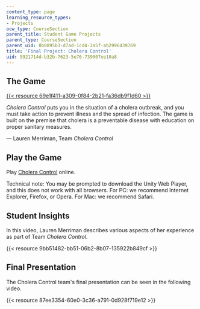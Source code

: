 ```yaml
---
content_type: page
learning_resource_types:
- Projects
ocw_type: CourseSection
parent_title: Student Game Projects
parent_type: CourseSection
parent_uid: 8b0895b3-d7ad-1cd4-2a5f-ab2996439769
title: 'Final Project: Cholera Control'
uid: 9921714d-b32b-7623-5e76-739007ee10a8
---
```


The Game
--------

[{{< resource 69e1f411-a309-0f84-2b21-fa36db9f1d60 >}}  
](/ans7870/CMS/CMS.611/f14/games/cholera_control_final/index.html)

_Cholera Control_ puts you in the situation of a cholera outbreak, and you must take action to prevent illness and the spread of infection. The game is built on the premise that cholera is a preventable disease with education on proper sanitary measures.

— Lauren Merriman, Team _Cholera Control_

Play the Game
-------------

Play [Cholera Control](/ans7870/CMS/CMS.611/f14/games/cholera_control_final/index.html) online. 

Technical note: You may be prompted to download the Unity Web Player, and this does not work with all browsers. For PC: we recommend Internet Explorer, Firefox, or Opera. For Mac: we recommend Safari.

Student Insights
----------------

In this video, Lauren Merriman describes various aspects of her experience as part of Team _Cholera Control_.

{{< resource 9bb51482-bb51-06b2-8b07-135922b849cf >}}

Final Presentation
------------------

The Cholera Control team's final presentation can be seen in the following video.

{{< resource 87ee3354-60e0-3c36-a791-0d928f719e12 >}}